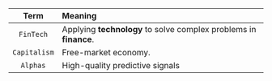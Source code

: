 | Term | Meaning |
|:---:|:---|
| `FinTech` | Applying **technology** to solve complex problems in **finance**.|
| `Capitalism` | Free-market economy. |
| `Alphas` | High-quality predictive signals |
